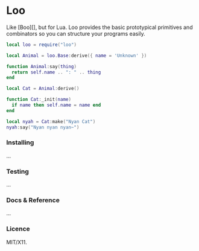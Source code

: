 Loo
===

Like [Boo][], but for Lua. Loo provides the basic prototypical primitives and
combinators so you can structure your programs easily.

```lua
local loo = require("loo")

local Animal = loo.Base:derive({ name = 'Unknown' })

function Animal:say(thing)
  return self.name .. ": " .. thing
end

local Cat = Animal:derive()

function Cat:_init(name)
  if name then self.name = name end
end

local nyah = Cat:make("Nyan Cat")
nyah:say("Nyan nyan nyan~")
```

### Installing

...


### Testing

...


### Docs & Reference

...


### Licence

MIT/X11.
